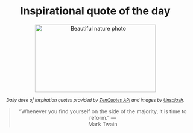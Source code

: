 
<div align="center">

# Inspirational quote of the day

<img src="./data/photo.jpeg" alt="Beautiful nature photo" width="320" height="180">

<sub><i>Daily dose of inspiration quotes provided by [ZenQuotes API](https://zenquotes.io/) and images by [Unsplash](https://unsplash.com/).</i></sub>


<blockquote>&ldquo;Whenever you find yourself on the side of the majority, it is time to reform.&rdquo; &mdash; <footer>Mark Twain</footer></blockquote>

</div>
